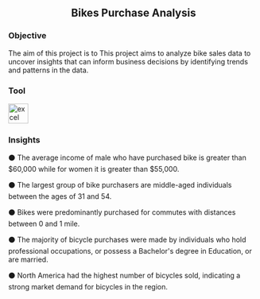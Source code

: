 <h2 align="center">Bikes Purchase Analysis</h2>


<h3 align="left">Objective</h3>
<p align="left">The aim of this project is to This project aims to analyze bike sales data to uncover insights that can inform business decisions 
by identifying trends and patterns in the data.</p>



<h3 align="left">Tool</h3>

<p align="left"><a href="https://www.microsoft.com/en-us/microsoft-365/excel" target="_blank" rel="noreferrer"> <img src="https://img.icons8.com/color/512/microsoft-excel-2019--v1.png" alt="excel" width="40" height="40"/></a>

<h3 align="left">Insights</h3>
<p align="left">⚫ The average income of male who have purchased bike is greater than $60,000 while for women it is greater than $55,000.<br> 

⚫ The largest group of bike purchasers are middle-aged individuals between the ages of 31 and 54.<br> 

⚫ Bikes were predominantly purchased for commutes with distances between 0 and 1 mile.<br> 

⚫ The majority of bicycle purchases were made by individuals who hold professional occupations, or possess a Bachelor's degree in Education, or are married.<br> 

⚫ North America had the highest number of bicycles sold, indicating a strong market demand for bicycles in the region.
</p>
